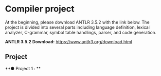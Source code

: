 # Compiler project 
At the beginning, please download ANTLR 3.5.2 with the link below. The project is divided into several parts including language definition, lexical analyzer, C-grammar, symbol table handlings, parser, and code generation.

**ANTLR 3.5.2 Download:** https://www.antlr3.org/download.html
## Project
**● Project 1 : **
